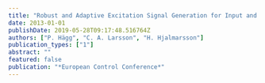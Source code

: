 ```yaml
---
title: "Robust and Adaptive Excitation Signal Generation for Input and Output Constrained Systems"
date: 2013-01-01
publishDate: 2019-05-28T09:17:48.516764Z
authors: ["P. Hägg", "C. A. Larsson", "H. Hjalmarsson"]
publication_types: ["1"]
abstract: ""
featured: false
publication: "*European Control Conference*"
---
```


